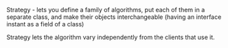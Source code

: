 Strategy - lets you define a family of algorithms, put each of them in a separate class, and make their objects
interchangeable
(having an interface instant as a field of a class)

Strategy lets the algorithm vary independently from the clients
that use it. 